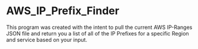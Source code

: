 # AWS_IP_Prefix_Finder
This program was created with the intent to pull the current AWS IP-Ranges JSON file and return you a list of all of the IP Prefixes for a specific Region and service based on your input. 
